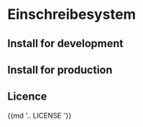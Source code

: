 Einschreibesystem
================

Install for development
-----------------------

Install for production
-----------------------

Licence
------------------------
{{md  '.. LICENSE '}}